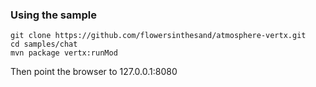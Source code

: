 ### Using the sample

```
git clone https://github.com/flowersinthesand/atmosphere-vertx.git
cd samples/chat
mvn package vertx:runMod 
```

Then point the browser to 127.0.0.1:8080